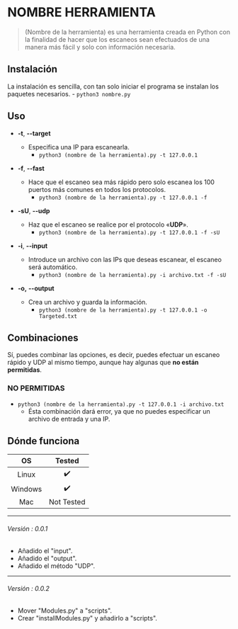 # NOMBRE HERRAMIENTA

> (Nombre de la herramienta) es una herramienta creada en Python con la finalidad de hacer que los escaneos sean efectuados de una manera más fácil y solo con información necesaria.

## Instalación
La instalación es sencilla, con tan solo iniciar el programa se instalan los paquetes necesarios.
	- `python3 nombre.py`

## Uso
- **-t**, **--target**
	- Especifica una IP para escanearla.
		- `python3 (nombre de la herramienta).py -t 127.0.0.1`
	
- **-f**, **--fast**
	- Hace que el escaneo sea más rápido pero solo escanea los 100 puertos más comunes en todos los protocolos.
		- `python3 (nombre de la herramienta).py -t 127.0.0.1 -f`
	
- **-sU**, **--udp**
	- Haz que el escaneo se realice por el protocolo «**UDP**».
		- `python3 (nombre de la herramienta).py -t 127.0.0.1 -f -sU`
	
- **-i**, **--input**
	- Introduce un archivo con las IPs que deseas escanear, el escaneo será automático.
		- `python3 (nombre de la herramienta).py -i archivo.txt -f -sU`
	
- **-o,** **--output**
	- Crea un archivo y guarda la información.
		- `python3 (nombre de la herramienta).py -t 127.0.0.1 -o Targeted.txt`

## Combinaciones
Sí, puedes combinar las opciones, es decir, puedes efectuar un escaneo rápido y UDP al mismo tiempo, aunque hay algunas que **no están permitidas**.
### NO PERMITIDAS
- `python3 (nombre de la herramienta).py -t 127.0.0.1 -i archivo.txt`
	- Ésta combinación dará error, ya que no puedes especificar un archivo de entrada y una IP.

## Dónde funciona
|    OS   |   Tested   |
|:-------:|:----------:|
| Linux   |      ✔️     |
| Windows |      ✔️     |
| Mac     | Not Tested |

___

###### Versión : 0.0.1
- Añadido el "input".
- Añadido el "output".
- Añadido el método "UDP".

___

###### Versión : 0.0.2
- Mover "Modules.py" a "scripts".
- Crear "installModules.py" y añadirlo a "scripts".
